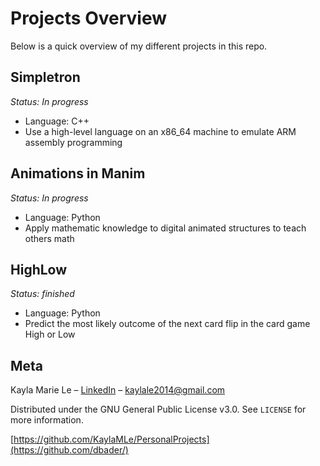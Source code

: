 # Projects Overview
Below is a quick overview of my different projects in this repo.

## Simpletron
*Status: In progress*
* Language: C++
* Use a high-level language on an x86_64 machine to emulate ARM assembly programming

## Animations in Manim
*Status: In progress*
* Language: Python
* Apply mathematic knowledge to digital animated structures to teach others math

## HighLow
*Status: finished*
* Language: Python
* Predict the most likely outcome of the next card flip in the card game High or Low

## Meta

Kayla Marie Le – [LinkedIn](https://www.linkedin.com/in/kaylamle/) – kaylale2014@gmail.com

Distributed under the GNU General Public License v3.0. See ``LICENSE`` for more information.

[https://github.com/KaylaMLe/PersonalProjects](https://github.com/dbader/)
